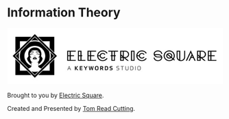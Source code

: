 # Information Theory

[![The logo of Electric Square Ltd.](reveal.js/img/ES-logo-and-wordmark.jpg)](https://www.electricsquare.com/)

Brought to you by [Electric Square](https://www.electricsquare.com/).

Created and Presented by [Tom Read Cutting](https://moosichu.com).

<!-- <a href="https://www.youtube.com/watch?feature=player_embedded&v=OWJnDZCjX8I" target="_blank"><img src="https://img.youtube.com/vi/OWJnDZCjX8I/0.jpg" alt="A brief and quick history of chip design Video" width="240" height="180" /></a> -->


<!-- TODO: Description:



# [Presentation](https://electricsquare.github.io/information-theory) -->

